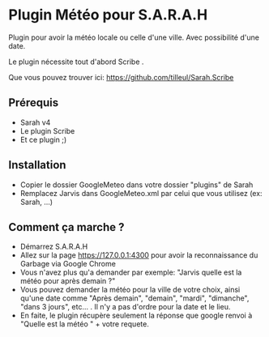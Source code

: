 ﻿Plugin Météo pour S.A.R.A.H
===========================

Plugin pour avoir la météo locale ou celle d'une ville. Avec possibilité d'une date.

Le plugin nécessite tout d'abord Scribe .

Que vous pouvez trouver ici: https://github.com/tilleul/Sarah.Scribe

Prérequis
---------
- Sarah v4
- Le plugin Scribe
- Et ce plugin ;)

Installation
------------
- Copier le dossier GoogleMeteo dans votre dossier "plugins" de Sarah
- Remplacez Jarvis dans GoogleMeteo.xml par celui que vous utilisez (ex: Sarah, ...)

Comment ça marche ?
-------------------
- Démarrez S.A.R.A.H
- Allez sur la page https://127.0.0.1:4300 pour avoir la reconnaissance du Garbage via Google Chrome
- Vous n'avez plus qu'a demander par exemple: "Jarvis quelle est la météo pour après demain ?"
- Vous pouvez demander la météo pour la ville de votre choix, ainsi qu'une date comme "Après demain", "demain", "mardi", "dimanche", "dans 3 jours", etc... . Il n'y a pas d'ordre pour la date et le lieu.
- En faite, le plugin récupère seulement la réponse que google renvoi à "Quelle est la météo " + votre requete.